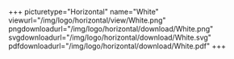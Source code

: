 +++
picturetype="Horizontal"
name="White"
viewurl="/img/logo/horizontal/view/White.png"
pngdownloadurl="/img/logo/horizontal/download/White.png"
svgdownloadurl="/img/logo/horizontal/download/White.svg"
pdfdownloadurl="/img/logo/horizontal/download/White.pdf"
+++